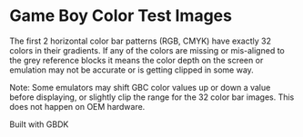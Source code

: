# Game Boy Color Test Images

The first 2 horizontal color bar patterns (RGB, CMYK) have exactly 32 colors in their gradients. If any of the colors are missing or mis-aligned to the grey reference blocks it means the color depth on the screen or emulation may not be accurate or is getting clipped in some way.

Note: Some emulators may shift GBC color values up or down a value before displaying, or slightly clip the range for the 32 color bar images. This does not happen on OEM hardware.

Built with GBDK
